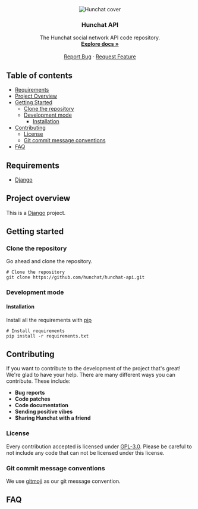 <div align="center">
  <div style="text-align:center">
    <img alt="Hunchat cover" src="https://github.com/hunchat/hunchat-api/blob/assets/cover.png?raw=true">
  </div>

  <h3 align="center">Hunchat API</h3>

  <p align="center">
    The Hunchat social network API code repository.
    <br />
    <a href="https://github.com/hunchat/hunchat-api"><strong>Explore docs »</strong></a>
    <br />
    <br />
    <a href="https://github.com/hunchat/hunchat-api/issues">Report Bug</a>
    ·
    <a href="https://github.com/hunchat/hunchat-api/issues">Request Feature</a>
  </p>
</div>


## Table of contents
- [Requirements](#requirements)
- [Project Overview](#project-overview)
- [Getting Started](#getting-started)
	* [Clone the repository](#clone-the-repository)
	* [Development mode](#full-mode)
		+ [Installation](#installation)
- [Contributing](#contributing)
    + [License](#license)
    + [Git commit message conventions](#git-commit-message-conventions)
-  [FAQ](#faq)


## Requirements

* [Django](https://www.djangoproject.com/)


## Project overview

This is a [Django](https://www.djangoproject.com/) project.


## Getting started

### Clone the repository

Go ahead and clone the repository.
```
# Clone the repository
git clone https://github.com/hunchat/hunchat-api.git
```


### Development mode

#### Installation

Install all the requirements with [pip](https://pypi.org/)
```
# Install requirements
pip install -r requirements.txt
```


## Contributing

If you want to contribute to the development of the project that's great! We're glad to have your help. There are many different ways you can contribute. These include:

- **Bug reports**
- **Code patches**
- **Code documentation**
- **Sending positive vibes**
- **Sharing Hunchat with a friend**


### License

Every contribution accepted is licensed under [GPL-3.0](https://www.gnu.org/licenses/gpl-3.0.html). Please be careful to not include any code that can not be licensed under this license.


### Git commit message conventions

We use [gitmoji](https://gitmoji.dev/) as our git message convention.


## FAQ
